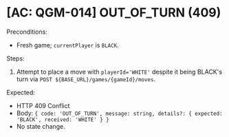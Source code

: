 # [AC: QGM-014] OUT_OF_TURN (409)

Preconditions:
- Fresh game; `currentPlayer` is `BLACK`.

Steps:
1) Attempt to place a move with `playerId='WHITE'` despite it being BLACK's turn via `POST ${BASE_URL}/games/{gameId}/moves`.

Expected:
- HTTP 409 Conflict
- Body: `{ code: 'OUT_OF_TURN', message: string, details?: { expected: 'BLACK', received: 'WHITE' } }`
- No state change.
